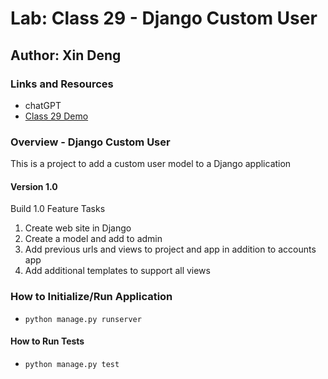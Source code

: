 # Lab: Class 29 - Django Custom User 

## Author: Xin Deng

### Links and Resources

- chatGPT
- [Class 29 Demo](https://github.com/codefellows/seattle-code-python-401d24/tree/main/class-29/demo)


### Overview - Django Custom User

This is a project to add a custom user model to a Django application

#### Version 1.0

Build 1.0 Feature Tasks

1. Create web site in Django
2. Create a model and add to admin
3. Add previous urls and views to project and app in addition to accounts app
4. Add additional templates to support all views


### How to Initialize/Run Application

- `python manage.py runserver`

#### How to Run Tests

- `python manage.py test`
